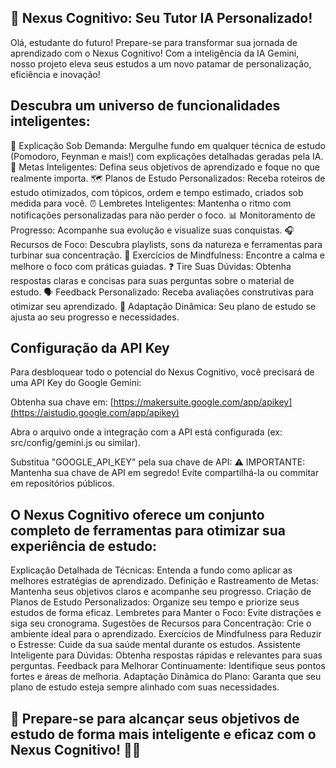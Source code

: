 ## 🧠 Nexus Cognitivo: Seu Tutor IA Personalizado!
Olá, estudante do futuro!
Prepare-se para transformar sua jornada de aprendizado com o Nexus Cognitivo! Com a inteligência da IA Gemini, nosso projeto eleva seus estudos a um novo patamar de personalização, eficiência e inovação!

## Descubra um universo de funcionalidades inteligentes:

🧠 Explicação Sob Demanda: Mergulhe fundo em qualquer técnica de estudo (Pomodoro, Feynman e mais!) com explicações detalhadas geradas pela IA. 
🎯 Metas Inteligentes: Defina seus objetivos de aprendizado e foque no que realmente importa. 
🗺️ Planos de Estudo Personalizados: Receba roteiros de estudo otimizados, com tópicos, ordem e tempo estimado, criados sob medida para você.
⏰ Lembretes Inteligentes: Mantenha o ritmo com notificações personalizadas para não perder o foco. 
📊 Monitoramento de Progresso: Acompanhe sua evolução e visualize suas conquistas. 
🎧 Recursos de Foco: Descubra playlists, sons da natureza e ferramentas para turbinar sua concentração. 🧘 Exercícios de Mindfulness: Encontre a calma e melhore o foco com práticas guiadas.
❓ Tire Suas Dúvidas: Obtenha respostas claras e concisas para suas perguntas sobre o material de estudo.
🗣️ Feedback Personalizado: Receba avaliações construtivas para otimizar seu aprendizado.
🔄 Adaptação Dinâmica: Seu plano de estudo se ajusta ao seu progresso e necessidades.

## Configuração da API Key

Para desbloquear todo o potencial do Nexus Cognitivo, você precisará de uma API Key do Google Gemini:

Obtenha sua chave em: [https://makersuite.google.com/app/apikey](https://aistudio.google.com/app/apikey)

Abra o arquivo onde a integração com a API está configurada (ex: src/config/gemini.js ou similar).

Substitua "GOOGLE_API_KEY" pela sua chave de API:
⚠️ IMPORTANTE: Mantenha sua chave de API em segredo! Evite compartilhá-la ou commitar em repositórios públicos.


## O Nexus Cognitivo oferece um conjunto completo de ferramentas para otimizar sua experiência de estudo:

Explicação Detalhada de Técnicas: Entenda a fundo como aplicar as melhores estratégias de aprendizado.
Definição e Rastreamento de Metas: Mantenha seus objetivos claros e acompanhe seu progresso.
Criação de Planos de Estudo Personalizados: Organize seu tempo e priorize seus estudos de forma eficaz.
Lembretes para Manter o Foco: Evite distrações e siga seu cronograma.
Sugestões de Recursos para Concentração: Crie o ambiente ideal para o aprendizado.
Exercícios de Mindfulness para Reduzir o Estresse: Cuide da sua saúde mental durante os estudos.
Assistente Inteligente para Dúvidas: Obtenha respostas rápidas e relevantes para suas perguntas.
Feedback para Melhorar Continuamente: Identifique seus pontos fortes e áreas de melhoria.
Adaptação Dinâmica do Plano: Garanta que seu plano de estudo esteja sempre alinhado com suas necessidades.

## 🚀 Prepare-se para alcançar seus objetivos de estudo de forma mais inteligente e eficaz com o Nexus Cognitivo! 🧠✨

